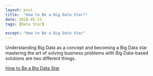 ```yaml
---
layout: post
title:  "How to Be a Big Data Star!"
date: 2018-05-21
tags: [Data Star]

except: "How to Be a Big Data Star"
---
```


Understanding Big Data as a concept and becoming a Big Data star
mastering the art of solving business problems with Big Data-based solutions are two different things.
 
 
[How to Be a Big Data Star](http://enyinnayaijoma.blogspot.com.ng/2016/04/how-to-be-big-data-star.html)
















